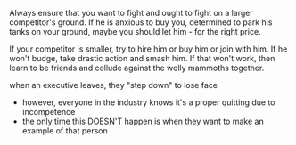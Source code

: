 
Always ensure that you want to fight and ought to fight on a larger competitor's ground. If he is anxious to buy you, determined to park his tanks on your ground, maybe you should let him - for the right price.

If your competitor is smaller, try to hire him or buy him or join with him. If he won't budge, take drastic action and smash him. If that won't work, then learn to be friends and collude against the wolly mammoths together.

when an executive leaves, they "step down" to lose face
- however, everyone in the industry knows it's a proper quitting due to incompetence
- the only time this DOESN'T happen is when they want to make an example of that person
